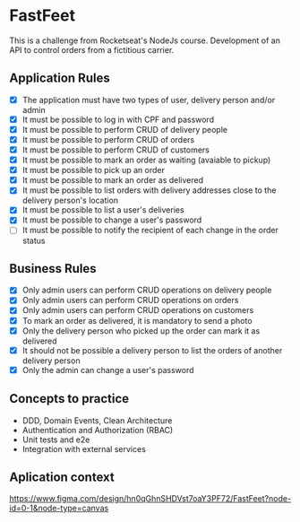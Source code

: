 # FastFeet

This is a challenge from Rocketseat's NodeJs course. Development of an API to control orders from a fictitious carrier.

## Application Rules

- [x] The application must have two types of user, delivery person and/or admin
- [x] It must be possible to log in with CPF and password
- [x] It must be possible to perform CRUD of delivery people
- [x] It must be possible to perform CRUD of orders
- [x] It must be possible to perform CRUD of customers
- [x] It must be possible to mark an order as waiting (avaiable to pickup)
- [x] It must be possible to pick up an order
- [x] It must be possible to mark an order as delivered
- [x] It must be possible to list orders with delivery addresses close to the delivery person's location
- [x] It must be possible to list a user's deliveries
- [x] It must be possible to change a user's password
- [ ] It must be possible to notify the recipient of each change in the order status

## Business Rules

- [x] Only admin users can perform CRUD operations on delivery people
- [x] Only admin users can perform CRUD operations on orders
- [x] Only admin users can perform CRUD operations on customers
- [x] To mark an order as delivered, it is mandatory to send a photo
- [x] Only the delivery person who picked up the order can mark it as delivered
- [x] It should not be possible a delivery person to list the orders of another delivery person 
- [x] Only the admin can change a user's password

## Concepts to practice

- DDD, Domain Events, Clean Architecture
- Authentication and Authorization (RBAC)
- Unit tests and e2e
- Integration with external services

## Aplication context

https://www.figma.com/design/hn0qGhnSHDVst7oaY3PF72/FastFeet?node-id=0-1&node-type=canvas